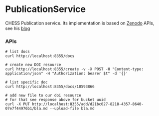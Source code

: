 # PublicationService
CHESS Publication service. Its implementation is based on
[Zenodo](https://zenodo.org) APIs, see his [blog](https://felipecrp.com/2021/01/01/uploading-to-zenodo-through-api.html)

### APIs
```
# list docs
curl http://localhost:8355/docs

# create new DOI resource
curl http://localhost:8355/create -v -X POST -H "Content-type: application/json" -H "Authorization: bearer $t" -d '{}'

# list specific doc
curl http://localhost:8355/docs/10593866

# add new file to our doi resource
# for that see response above for bucket uuid
curl -X PUT http://localhost:8355/add/d21bc027-8218-4357-8640-07e7f44976b1/bla.md --upload-file bla.md
```
